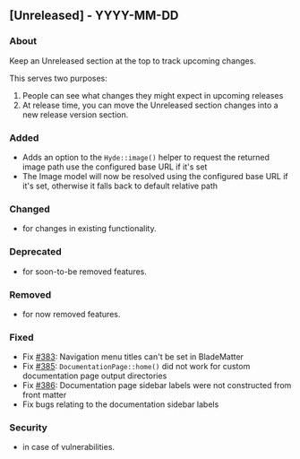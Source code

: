 ## [Unreleased] - YYYY-MM-DD

### About

Keep an Unreleased section at the top to track upcoming changes.

This serves two purposes:

1. People can see what changes they might expect in upcoming releases
2. At release time, you can move the Unreleased section changes into a new release version section.

### Added
- Adds an option to the `Hyde::image()` helper to request the returned image path use the configured base URL if it's set
- The Image model will now be resolved using the configured base URL if it's set, otherwise it falls back to default relative path

### Changed
- for changes in existing functionality.

### Deprecated
- for soon-to-be removed features.

### Removed
- for now removed features.

### Fixed
- Fix [#383](https://github.com/hydephp/develop/issues/383): Navigation menu titles can't be set in BladeMatter
- Fix [#385](https://github.com/hydephp/develop/issues/385): `DocumentationPage::home()` did not work for custom documentation page output directories
- Fix [#386](https://github.com/hydephp/develop/issues/386): Documentation page sidebar labels were not constructed from front matter
- Fix bugs relating to the documentation sidebar labels

### Security
- in case of vulnerabilities.
